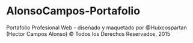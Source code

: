 # AlonsoCampos-Portafolio
Portafolio Profesional Web - diseñado y maquetado por @Huixcospartan (Hector Campos Alonso) © Todos los Derechos Reservados, 2015
